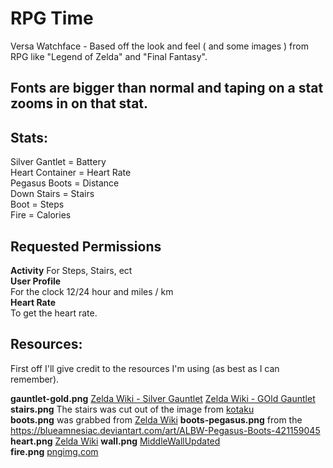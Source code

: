 # RPG Time
Versa Watchface - Based off the look and feel ( and some images ) from RPG like "Legend of Zelda" and "Final Fantasy".

## Fonts are bigger than normal and taping on a stat zooms in on that stat.

## Stats:
  Silver Gantlet = Battery  
  Heart Container = Heart Rate  
  Pegasus Boots = Distance  
  Down Stairs = Stairs  
  Boot = Steps  
  Fire = Calories  

## Requested Permissions
  **Activity**
    For Steps, Stairs, ect  
  **User Profile**  
    For the clock 12/24 hour and miles / km  
  **Heart Rate**  
    To get the heart rate.  

 ## Resources:
   First off I'll give credit to the resources I'm using (as best as I can remember).
   
   **gauntlet-gold.png**
  	 [Zelda Wiki - Silver Gauntlet](https://zelda.gamepedia.com/Gauntlets)
  	 [Zelda Wiki - GOld Gauntlet](https://zelda.gamepedia.com/File:OoT3D_Silver_Gauntlets_Icon.png)     
   **stairs.png** The stairs was cut out of the image from [kotaku](https://kotaku.com/final-fantasy-speedrun-includes-28-minutes-of-walking-u-1686278555)   
   **boots.png** was grabbed from [Zelda Wiki](http://zelda.wikia.com/wiki/File:Pegasus_Boots_(Four_Swords_Adventures).png)   
   **boots-pegasus.png** from the https://blueamnesiac.deviantart.com/art/ALBW-Pegasus-Boots-421159045    
   **heart.png** [Zelda Wiki](http://zelda.wikia.com/wiki/File:Heart_Container_(Majora%27s_Mask).png)  
   **wall.png** [MiddleWallUpdated](https://www.flickr.com/photos/mudron/5839680837/)  
   **fire.png** [pngimg.com](http://pngimg.com/imgs/nature/flame/)
